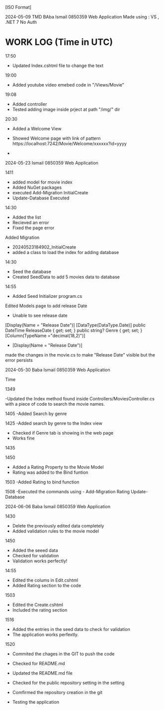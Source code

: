 [ISO Format]

2024-05-09
TMD BAba Ismail
0850359
Web Application
Made using : VS , .NET 7
No Auth

# WORK LOG (Time in UTC) 

17:50 
- Updated Index.cshtml file to change the text

19:00
- Added youtube video emebed code in "/Views/Movie"

19:08
- Added controller
- Tested adding image inside prject at path "/img/" dir 

20:30
- Added a Welcome View
- Showed Welcome page with link of pattern https://localhost:7242/Movie/Welcome/xxxxxx?id=yyyy 



- 
2024-05-23
Ismail
0850359
Web Application

1411
- added model for movie index
- Added NuGet packages
- executed Add-Migration InitialCreate
- Update-Database Executed


14:30 
- Added the list 
- Recieved an error
- Fixed the page error 



Added Migration 

- 20240523184902_InitialCreate
- added a class to load the index for adding database

14:30
- Seed the database
- Created SeedData to add 5 movies data to database 


14:55
- Added Seed Initializer program.cs

Edited Models page to add release Date

- Unable to see release date 


 [Display(Name = "Release Date")]
    [DataType(DataType.Date)]
    public DateTime ReleaseDate { get; set; }
    public string? Genre { get; set; }
    [Column(TypeName ="decimal(18,2)")]

 - [Display(Name = "Release Date")]

 made the changes in the movie.cs to make "Release Date" visible but the error persists


2024-05-30
Baba Ismail
0850359
Web Application

Time 

1349

-Updated the Index method found inside Controllers/MoviesController.cs with a piece of code to search the movie names.


1405
-Added Search by genre

1425
-Added search by genre to the Index view
- Checked if Genre tab is showing in the web page
- Works fine

1435

1450
- Added a Rating Property to the Movie Model
- Rating was added to the Bind funtion 

1503
-Added Rating to bind function

1508
-Executed the commands using -
  Add-Migration Rating
  Update-Database

2024-06-06
Baba Ismail
0850359
Web Application

1430

- Delete the previously edited data completely
- Added validation rules to the movie model

1450
- Added the seeed data 
- Checked for validation 
- Validation works perfectly!

14:55
- Edited the colums in Edit.cshtml
- Added Rating section to the code

1503
- Edited the Create.cshtml 
- Included the rating section 

1516

- Added the entries in the seed data to check for validation
- The application works perfextly. 

1520
- Commited the chages in the GIT to push the code
- Checked for README.md
- Updated the README.md file
- Checked for the public repository setting in the setting 
- Comfirmed the repository creation in the git

- Testing the application 
 

